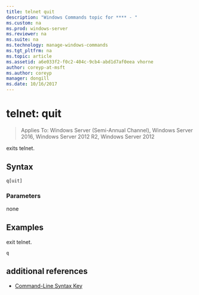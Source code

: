 ```yaml
---
title: telnet quit
description: "Windows Commands topic for **** - "
ms.custom: na
ms.prod: windows-server
ms.reviewer: na
ms.suite: na
ms.technology: manage-windows-commands
ms.tgt_pltfrm: na
ms.topic: article
ms.assetid: a6e033f2-f0c2-404c-9cb4-abd1d7af0eea vhorne
author: coreyp-at-msft
ms.author: coreyp
manager: dongill
ms.date: 10/16/2017
---
```

# telnet: quit

>Applies To: Windows Server (Semi-Annual Channel), Windows Server 2016, Windows Server 2012 R2, Windows Server 2012

exits telnet.   
## Syntax  
```  
q[uit]  
```  
### Parameters  
none  
## <a name="BKMK_Examples"></a>Examples  
exit telnet.  
```  
q  
```  
## additional references  
-   [Command-Line Syntax Key](command-line-syntax-key.md)  
